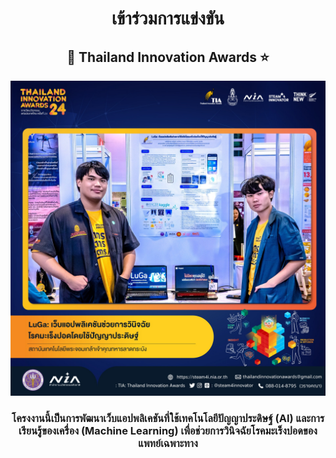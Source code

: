 <h1 align="center"> เข้าร่วมการแข่งขัน </h1>
<h2 align="center"> 🚀 Thailand Innovation Awards ⭐ </h2>

![Alt text](TIA-04.jpg)

<h3 align="center"> โครงงานนี้เป็นการพัฒนาเว็บแอปพลิเคชันที่ใช้เทคโนโลยีปัญญาประดิษฐ์ (AI) และการเรียนรู้ของเครื่อง (Machine Learning) เพื่อช่วยการวินิจฉัยโรคมะเร็งปอดของแพทย์เฉพาะทาง </h3>
